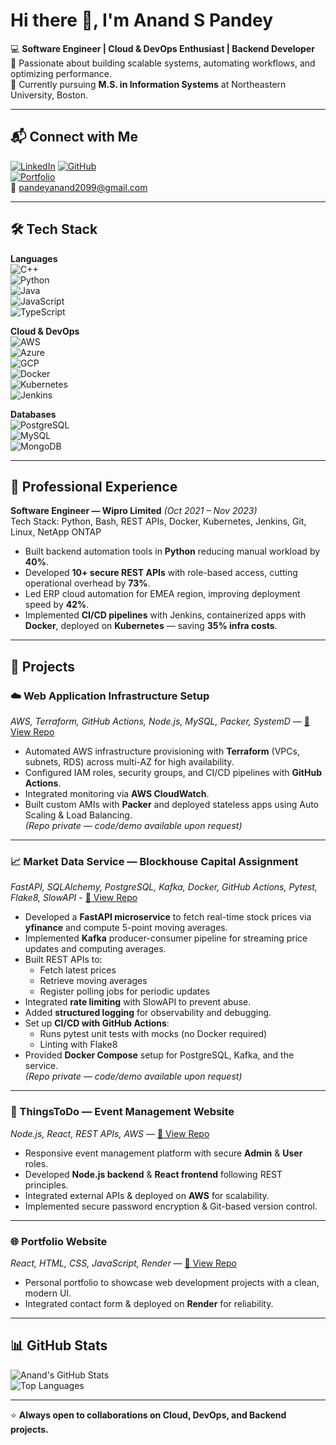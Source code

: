 # Hi there 👋, I'm Anand S Pandey  

💻 **Software Engineer | Cloud & DevOps Enthusiast | Backend Developer**  
🚀 Passionate about building scalable systems, automating workflows, and optimizing performance.  
🎯 Currently pursuing **M.S. in Information Systems** at Northeastern University, Boston.  

---

## 📬 Connect with Me  
[![LinkedIn](https://img.shields.io/badge/LinkedIn-0077B5?style=flat-square&logo=linkedin&logoColor=white)](https://www.linkedin.com/in/anand-pandey-9a947520b)
[![GitHub](https://img.shields.io/badge/GitHub-000?style=flat-square&logo=github&logoColor=white)](https://github.com/Anand200399)  
[![Portfolio](https://img.shields.io/badge/Portfolio-000000?style=flat-square&logo=vercel&logoColor=white)](https://www.anandpandey.me)  
📧 [pandeyanand2099@gmail.com](mailto:pandeyanand2099@gmail.com)

---

## 🛠 Tech Stack  

**Languages**  
![C++](https://img.shields.io/badge/C++-00599C?style=flat&logo=cplusplus&logoColor=white)  
![Python](https://img.shields.io/badge/Python-3776AB?style=flat&logo=python&logoColor=white)  
![Java](https://img.shields.io/badge/Java-007396?style=flat&logo=java&logoColor=white)  
![JavaScript](https://img.shields.io/badge/JavaScript-F7DF1E?style=flat&logo=javascript&logoColor=black)  
![TypeScript](https://img.shields.io/badge/TypeScript-3178C6?style=flat&logo=typescript&logoColor=white)  

**Cloud & DevOps**  
![AWS](https://img.shields.io/badge/AWS-232F3E?style=flat&logo=amazonaws&logoColor=white)  
![Azure](https://img.shields.io/badge/Azure-0078D4?style=flat&logo=microsoftazure&logoColor=white)  
![GCP](https://img.shields.io/badge/GCP-4285F4?style=flat&logo=googlecloud&logoColor=white)  
![Docker](https://img.shields.io/badge/Docker-2496ED?style=flat&logo=docker&logoColor=white)  
![Kubernetes](https://img.shields.io/badge/Kubernetes-326CE5?style=flat&logo=kubernetes&logoColor=white)  
![Jenkins](https://img.shields.io/badge/Jenkins-D24939?style=flat&logo=jenkins&logoColor=white)  

**Databases**  
![PostgreSQL](https://img.shields.io/badge/PostgreSQL-336791?style=flat&logo=postgresql&logoColor=white)  
![MySQL](https://img.shields.io/badge/MySQL-4479A1?style=flat&logo=mysql&logoColor=white)  
![MongoDB](https://img.shields.io/badge/MongoDB-47A248?style=flat&logo=mongodb&logoColor=white)  

---

## 💼 Professional Experience  

**Software Engineer — Wipro Limited** *(Oct 2021 – Nov 2023)*  
Tech Stack: Python, Bash, REST APIs, Docker, Kubernetes, Jenkins, Git, Linux, NetApp ONTAP  
- Built backend automation tools in **Python** reducing manual workload by **40%**.  
- Developed **10+ secure REST APIs** with role-based access, cutting operational overhead by **73%**.  
- Led ERP cloud automation for EMEA region, improving deployment speed by **42%**.  
- Implemented **CI/CD pipelines** with Jenkins, containerized apps with **Docker**, deployed on **Kubernetes** — saving **35% infra costs**.

---

## 🚀 Projects  

### ☁️ Web Application Infrastructure Setup  
*AWS, Terraform, GitHub Actions, Node.js, MySQL, Packer, SystemD* — [🔗 View Repo]([https://github.com/Anand200399/<your-repo-name>](https://github.com/CSYE6225-NS-CC/webapp.git))  
- Automated AWS infrastructure provisioning with **Terraform** (VPCs, subnets, RDS) across multi-AZ for high availability.  
- Configured IAM roles, security groups, and CI/CD pipelines with **GitHub Actions**.  
- Integrated monitoring via **AWS CloudWatch**.  
- Built custom AMIs with **Packer** and deployed stateless apps using Auto Scaling & Load Balancing.  
*(Repo private — code/demo available upon request)*
  

---
### 📈 Market Data Service — Blockhouse Capital Assignment  
*FastAPI, SQLAlchemy, PostgreSQL, Kafka, Docker, GitHub Actions, Pytest, Flake8, SlowAPI* -  [🔗 View Repo](https://github.com/Anand200399/Blockhouse-Capital-Assignment.git)
- Developed a **FastAPI microservice** to fetch real-time stock prices via **yfinance** and compute 5-point moving averages.  
- Implemented **Kafka** producer-consumer pipeline for streaming price updates and computing averages.  
- Built REST APIs to:
  - Fetch latest prices
  - Retrieve moving averages
  - Register polling jobs for periodic updates
- Integrated **rate limiting** with SlowAPI to prevent abuse.  
- Added **structured logging** for observability and debugging.  
- Set up **CI/CD with GitHub Actions**:
  - Runs pytest unit tests with mocks (no Docker required)
  - Linting with Flake8  
- Provided **Docker Compose** setup for PostgreSQL, Kafka, and the service.  
*(Repo private — code/demo available upon request)*  


---

### 🎉 ThingsToDo — Event Management Website  
*Node.js, React, REST APIs, AWS* — [🔗 View Repo](https://github.com/Anand200399/<your-repo-name>)  
- Responsive event management platform with secure **Admin** & **User** roles.  
- Developed **Node.js backend** & **React frontend** following REST principles.  
- Integrated external APIs & deployed on **AWS** for scalability.  
- Implemented secure password encryption & Git-based version control.  

---

### 🌐 Portfolio Website  
*React, HTML, CSS, JavaScript, Render* — [🔗 View Repo]([https://github.com/Anand200399/<your-repo-name>](https://github.com/Anand200399/Anand-Pandey-Portfolio.git))  
- Personal portfolio to showcase web development projects with a clean, modern UI.  
- Integrated contact form & deployed on **Render** for reliability.  

---


## 📊 GitHub Stats  

![Anand's GitHub Stats](https://github-readme-stats.vercel.app/api?username=Anand200399&show_icons=true&theme=radical)  
![Top Languages](https://github-readme-stats.vercel.app/api/top-langs/?username=Anand200399&layout=compact&theme=radical)  

---

⭐ **Always open to collaborations on Cloud, DevOps, and Backend projects.**  
